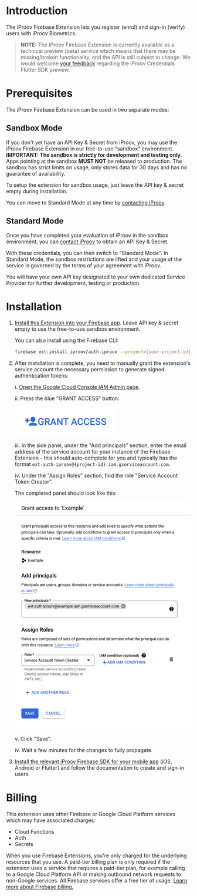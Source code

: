 # Introduction

The iProov Firebase Extension lets you register (enrol) and sign-in (verify) users with iProov Biometrics.

> **NOTE:** The iProov Firebase Extension is currently available as a technical preview (beta) service which means that there may be missing/broken functionality, and the API is still subject to change. We would welcome [your feedback](mailto:support@iproov.com) regarding the iProov Credentials Flutter SDK preview.

# Prerequisites

The iProov Firebase Extension can be used in two separate modes:

## Sandbox Mode

If you don't yet have an API Key & Secret from iProov, you may use the iProov Firebase Extension in our free-to-use "sandbox" environment. **IMPORTANT: The sandbox is strictly for development and testing only.** Apps pointing at the sandbox **MUST NOT** be released to production. The sandbox has strict limits on usage, only stores data for 30 days and has no guarantee of availability.

To setup the extension for sandbox usage, just leave the API key & secret empty during installation.

You can move to Standard Mode at any time by [contacting iProov](mailto:support@iproov.com).

## Standard Mode

Once you have completed your evaluation of iProov in the sandbox environment, you can [contact iProov](mailto:support@iproov.com) to obtain an API Key & Secret.

With these credentials, you can then switch to "Standard Mode". In Standard Mode, the sandbox restrictions are lifted and your usage of the service is governed by the terms of your agreement with iProov.

You will have your own API key designated to your own dedicated Service Provider for further development, testing or production.

# Installation

1. [Install this Extension into your Firebase app](https://console.firebase.google.com/project/_/extensions/install?ref=iproov/auth-iproov). Leave API key & secret empty to use the free-to-use sandbox environment.

   You can also install using the Firebase CLI:

   ```sh
   firebase ext:install iproov/auth-iproov --project=[your-project-id]
   ```

2. After installation is complete, you need to manually grant the extension's service account the necessary permission to generate signed authentication tokens:

   i. [Open the Google Cloud Console IAM Admin page](https://console.cloud.google.com/iam-admin/iam).

   ii. Press the blue "GRANT ACCESS" button:

   ![Grant Access button](doc/grant-access-button.png)

   iii. In the side panel, under the "Add principals" section, enter the email address of the service account for your instance of the Firebase Extension - this should auto-complete for you and typically has the format `ext-auth-iproov@{project-id}.iam.gserviceaccount.com`.

   iv. Under the "Assign Roles" section, find the role "Service Account Token Creator".

   The completed panel should look like this:

   ![Completed side panel](doc/iam-setup.png)

   v. Click "Save".

   iv. Wait a few minutes for the changes to fully propagate.

3. [Install the relevant iProov Firebase SDK for your mobile app](https://github.com/iProov/firebase/tree/master/sdk) (iOS, Android or Flutter) and follow the documentation to create and sign-in users.

# Billing

This extension uses other Firebase or Google Cloud Platform services which may have associated charges:

- Cloud Functions
- Auth
- Secrets

When you use Firebase Extensions, you're only charged for the underlying resources that you use. A paid-tier billing plan is only required if the extension uses a service that requires a paid-tier plan, for example calling to a Google Cloud Platform API or making outbound network requests to non-Google services. All Firebase services offer a free tier of usage. [Learn more about Firebase billing.](https://firebase.google.com/pricing)
